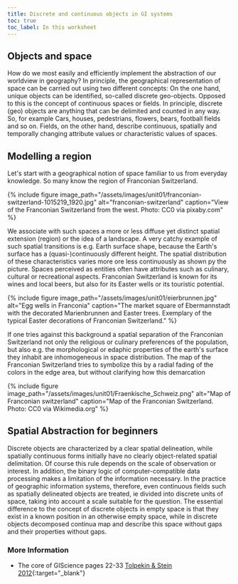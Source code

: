 ```yaml
---
title: Discrete and continuous objects in GI systems
toc: true
toc_label: In this worksheet
---
```


## Objects and space
How do we most easily and efficiently implement the abstraction of our worldview in geography? In principle, the geographical representation of space can be carried out using two different concepts: On the one hand, unique objects can be identified, so-called discrete geo-objects. Opposed to this is the concept of continuous spaces or fields. In principle, discrete (geo) objects are anything that can be delimited and counted in any way. So, for example Cars, houses, pedestrians, flowers, bears, football fields and so on. Fields, on the other hand, describe continuous, spatially and temporally changing attribute values or characteristic values of spaces.

## Modelling a region  

Let's start with a geographical notion of space familiar to us from everyday knowledge. So many know the region of Franconian Switzerland. 

{% include figure image_path="/assets/images/unit01/franconian-switzerland-1015219_1920.jpg" alt="franconian-switzerland" caption="View of the Franconian Switzerland from the west. Photo: CC0 via pixaby.com" %}


We associate with such spaces a more or less diffuse yet distinct spatial extension (region) or the idea of a landscape. A very catchy example of such spatial transitions is e.g. Earth surface shape, because the Earth's surface has a (quasi-)continuously different height. The spatial distribution of these characteristics varies more ore less continuously as shown py the picture. 
 Spaces perceived as entities often have attributes such as culinary, cultural or recreational aspects. Franconian Switzerland is known for its wines and local beers, but also for its Easter wells or its touristic potential.

{% include figure image_path="/assets/images/unit01/eierbrunnen.jpg" alt="Egg wells in Franconia" caption="The market square of Ebermannstadt with the decorated Marienbrunnen and Easter trees. Exemplary of the typical Easter decorations of Franconian Switzerland." %}

If one tries against this background a spatial separation of the Franconian Switzerland not only the religious or culinary preferences of the population, but also e.g. the morphological or edaphic properties of the earth's surface they inhabit are inhomogeneous in space distribution. The map of the Franconian Switzerland  tries to symbolize this by a radial fading of the colors in the edge area, but without clarifying how this demarcation 

{% include figure image_path="/assets/images/unit01/Fraenkische_Schweiz.png" alt="Map of  Franconian switzerland" caption="Map of the Franconian Switzerland. Photo: CC0 via Wikimedia.org" %}


## Spatial Abstraction for beginners

Discrete objects are characterized by a clear spatial delineation, while spatially continuous forms initially have no clearly object-related spatial delimitation. Of course this rule depends on the scale of observation or interest. In addition, the binary logic of computer-compatible data processing makes a limitation of the information necessary. In the practice of geographic information systems, therefore, even continuous fields such as spatially delineated objects are treated, ie divided into discrete units of space, taking into account a scale suitable for the question. The essential difference to the concept of discrete objects in empty space is that they exist in a known position in an otherwise empty space, while in discrete objects decomposed continua map and describe this space without gaps and their properties without gaps.





### More Information
 * The core of GIScience pages 22-33 [Tolpekin & Stein 2012](http://www.charim.net/sites/default/files/handbook/datamanagement/3/3.3/The%20core%20of%20GIScience%2C%20a%20system%20-based%20approach.pdf){:target="_blank"}

